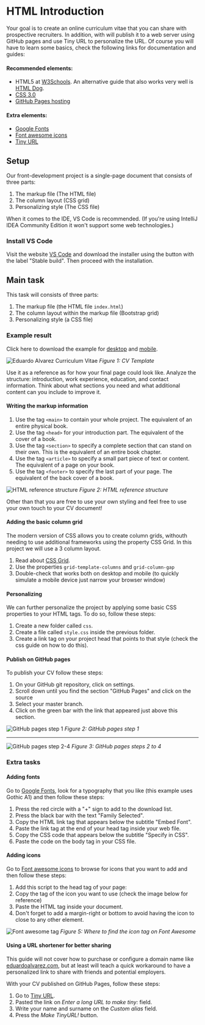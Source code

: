 # HTML Introduction
Your goal is to create an online curriculum vitae that you can share with prospective recruiters.
In addition, with will publish it to a web server using GitHub pages and use Tiny URL to personalize the URL.
Of course you will have to learn some basics, check the following links for documentation and guides:

#### Recommended elements:
- HTML5 at [W3Schools](https://www.w3schools.com/html/html5_intro.asp). An alternative guide that also works very well is [HTML Dog](https://htmldog.com/guides/html/).
- [CSS 3.0](https://www.w3schools.com/css/)
- [GitHub Pages hosting](https://pages.github.com)

#### Extra elements:
- [Google Fonts](https://fonts.google.com)
- [Font awesome icons](https://fontawesome.com)
- [Tiny URL](https://tiny.cc)

## Setup
Our front-development project is a single-page document that consists of three parts:
1. The markup file (The HTML file)
2. The column layout (CSS grid)
3. Personalizing style (The CSS file)

When it comes to the IDE, VS Code is recommended. (If you're using IntelliJ IDEA Community Edition it won't support
some web technologies.)

### Install VS Code
Visit the website [VS Code](https://code.visualstudio.com) and download the installer using the button with the label "Stable build". Then proceed with the installation.

## Main task
This task will consists of three parts:
1. The markup file (the HTML file `index.html`)
2. The column layout within the markup file (Bootstrap grid)
3. Personalizing style (a CSS file)

### Example result
Click here to download the example for [desktop](https://2020.school/uploads/wd-html-exercise-1-example-desktop.png) and [mobile](https://2020.school/uploads/wd-html-exercise-1-example-mobile.jpg).

![Eduardo Alvarez Curriculum Vitae](https://2020.school/uploads/wd-html-exercise-1-reference.png)
*Figure 1: CV Template*

Use it as a reference as for how your final page could look like.
Analyze the structure: introduction, work experience, education, and contact information.
Think about what sections you need and what additional content can you include to improve it.


#### Writing the markup information

1. Use the tag `<main>` to contain your whole project. The equivalent of an entire physical book.
2. Use the tag `<head>` for your introduction part. The equivalent of the cover of a book.
3. Use the tag `<section>` to specify a complete section that can stand on their own. This is the equivalent of an entire book chapter.
4. Use the tag `<article>` to specify a small part piece of text or content. The equivalent of a page on your book.
5. Use the tag `<footer>` to specify the last part of your page. The equivalent of the back cover of a book.

![HTML reference structure](https://2020.school/uploads/wd-html-exercise-1-html-structure.png)
*Figure 2: HTML reference structure*

Other than that you are free to use your own styling and feel free to use your own touch
to your CV document!

#### Adding the basic column grid
The modern version of CSS allows you to create column grids, withouth needing to use additional frameworks using the property CSS Grid. In this project we will use a 3 column layout.
1. Read about [CSS Grid](https://css-tricks.com/snippets/css/complete-guide-grid/).
2. Use the properties `grid-template-columns` and `grid-column-gap`
3. Double-check that works both on desktop and mobile (to quickly simulate a mobile device just narrow your browser window)

#### Personalizing
We can further personalize the project by applying some basic CSS properties to your HTML tags. To do so, follow these steps:
1. Create a new folder called `css`.
2. Create a file called `style.css` inside the previous folder.
3. Create a link tag on your project head that points to that style (check the css guide on how
to do this).

#### Publish on GitHub pages
To publish your CV follow these steps:
1. On your GitHub git repository, click on settings.
2. Scroll down until you find the section "GitHub Pages" and click on the source
3. Select your master branch.
4. Click on the green bar with the link that appeared just above this section.

![GitHub pages step 1](https://2020.school/uploads/wd-html-exercise-1-github-1.png)
*Figure 2: GitHub pages step 1*

---

![GitHub pages step 2-4](https://2020.school/uploads/wd-html-exercise-1-github-2.png)
*Figure 3: GitHub pages steps 2 to 4*

### Extra tasks
#### Adding fonts
Go to [Google Fonts](https://fonts.google.com), look for a typography that you like (this example uses Gothic A1) and then follow these steps:
1. Press the red circle with a "+" sign to add to the download list.
2. Press the black bar with the text "Family Selected".
3. Copy the HTML link tag that appears below the subtitle "Embed Font".
4. Paste the link tag at the end of your head tag inside your web file.
5. Copy the CSS code that appears below the subtitle "Specify in CSS".
6. Paste the code on the body tag in your CSS file.

#### Adding icons
Go to [Font awesome icons](https://fontawesome.com) to browse for icons that you want to add and then follow these steps:
1. Add this script to the head tag of your page: <script src="https://kit.fontawesome.com/86134dd369.js" crossorigin="anonymous"></script>
2. Copy the tag of the icon you want to use (check the image below for reference)
3. Paste the HTML tag inside your document.
4. Don't forget to add a margin-right or bottom to avoid having the icon to close to any other element.

![Font awesome tag](https://2020.school/uploads/wd-html-exercise-1-font-awesome.png)
*Figure 5: Where to find the icon tag on Font Awesome*

#### Using a URL shortener for better sharing
This guide will not cover how to purchase or configure a domain name like [eduardoalvarez.com](http://www.eduardoalvarez.com), but at least will teach a quick workaround to have a personalized link to share with friends and potential employers.

With your CV published on GitHub Pages, follow these steps:
1. Go to [Tiny URL](https://tinyurl.com). 
2. Pasted the link on *Enter a long URL to make tiny:* field.
3. Write your name and surname on the *Custom alias* field.
4. Press the *Make TinyURL!* button.

